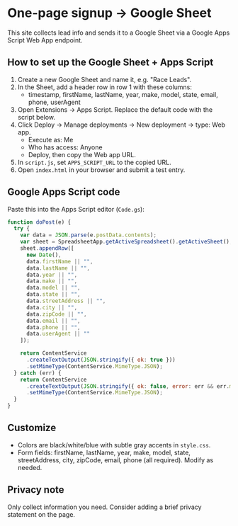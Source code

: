 # One-page signup → Google Sheet

This site collects lead info and sends it to a Google Sheet via a Google Apps Script Web App endpoint.

## How to set up the Google Sheet + Apps Script

1. Create a new Google Sheet and name it, e.g. "Race Leads".
2. In the Sheet, add a header row in row 1 with these columns:
	- timestamp, firstName, lastName, year, make, model, state, email, phone, userAgent
3. Open Extensions → Apps Script. Replace the default code with the script below.
4. Click Deploy → Manage deployments → New deployment → type: Web app.
	- Execute as: Me
	- Who has access: Anyone
	- Deploy, then copy the Web app URL.
5. In `script.js`, set `APPS_SCRIPT_URL` to the copied URL.
6. Open `index.html` in your browser and submit a test entry.

## Google Apps Script code
Paste this into the Apps Script editor (`Code.gs`):

```javascript
function doPost(e) {
  try {
    var data = JSON.parse(e.postData.contents);
    var sheet = SpreadsheetApp.getActiveSpreadsheet().getActiveSheet();
    sheet.appendRow([
      new Date(),
      data.firstName || "",
      data.lastName || "",
      data.year || "",
      data.make || "",
      data.model || "",
      data.state || "",
      data.streetAddress || "",
      data.city || "",
      data.zipCode || "",
      data.email || "",
      data.phone || "",
      data.userAgent || ""
    ]);

    return ContentService
      .createTextOutput(JSON.stringify({ ok: true }))
      .setMimeType(ContentService.MimeType.JSON);
  } catch (err) {
    return ContentService
      .createTextOutput(JSON.stringify({ ok: false, error: err && err.message }))
      .setMimeType(ContentService.MimeType.JSON);
  }
}
```

## Customize
- Colors are black/white/blue with subtle gray accents in `style.css`.
- Form fields: firstName, lastName, year, make, model, state, streetAddress, city, zipCode, email, phone (all required). Modify as needed.

## Privacy note
Only collect information you need. Consider adding a brief privacy statement on the page.

